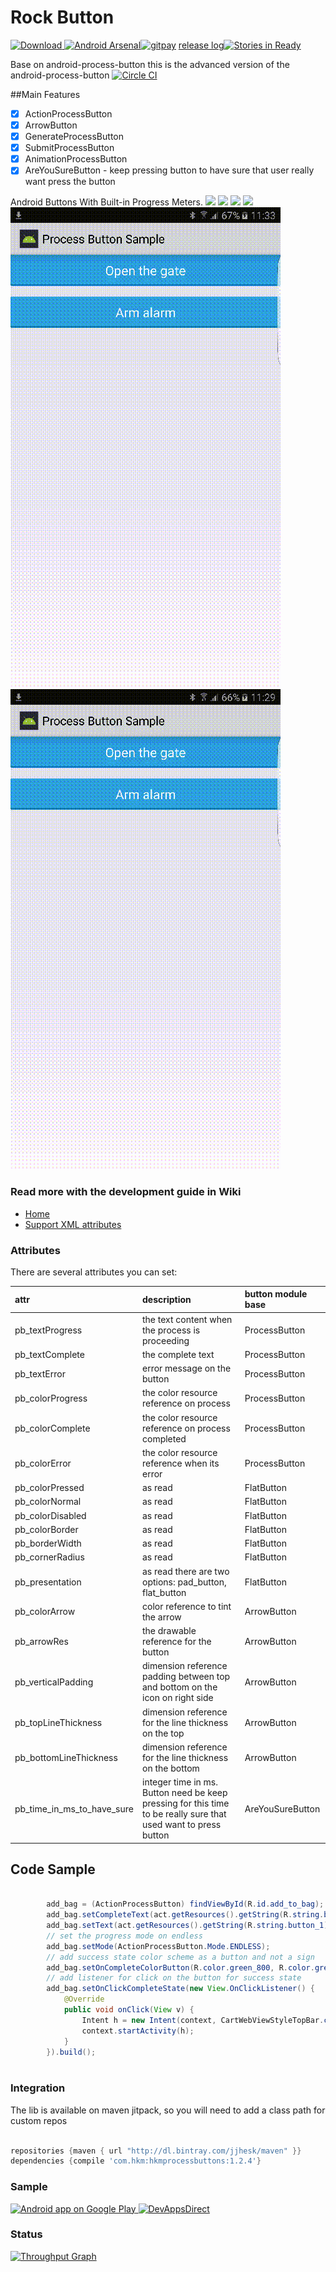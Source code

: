# Rock Button
[ ![Download](https://api.bintray.com/packages/jjhesk/maven/hkmprocessbuttons/images/download.svg) ](https://bintray.com/jjhesk/maven/hkmprocessbuttons/_latestVersion)[![Android Arsenal](https://img.shields.io/badge/Android%20Arsenal-hkm--progress--button-brightgreen.svg?style=flat)](http://android-arsenal.com/details/1/1691)[![gitpay](http://fc07.deviantart.net/fs70/f/2012/336/f/9/little_pixel_heart_by_tiny_bear-d5mtwiu.gif)](https://gratipay.com/jjhesk/) [release log](https://github.com/jjhesk/hkm-progress-button/releases)[![Stories in Ready](https://badge.waffle.io/jjhesk/hkm-progress-button.png?label=ready&title=Ready)](https://waffle.io/jjhesk/hkm-progress-button)

Base on android-process-button this is the advanced version of the android-process-button
[![Circle CI](https://circleci.com/gh/jjhesk/hkm-progress-button/tree/master.svg?style=svg)](https://circleci.com/gh/jjhesk/hkm-progress-button/tree/master)

##Main Features
- [x] ActionProcessButton
- [x] ArrowButton
- [x] GenerateProcessButton
- [x] SubmitProcessButton
- [x] AnimationProcessButton
- [x] AreYouSureButton - keep pressing button to have sure that user really want press the button 

Android Buttons With Built-in Progress Meters.
![](screenshots/sample1_small1.gif)
![](screenshots/sample1_small2.gif)
![](screenshots/new_sample.png)
![](screenshots/diagram-v-0-0-2.png)
![](screenshots/demoareyousure.gif)
![](screenshots/demoareyousure2.gif)

### Read more with the development guide in Wiki
- [Home](https://github.com/jjhesk/hkm-progress-button/wiki)
- [Support XML attributes](https://github.com/jjhesk/hkm-progress-button/blob/master/library/src/main/res/values/styles.xml)

### Attributes

There are several attributes you can set:

| attr | description| button module base |
| :---- | :---- | :---- |
| pb_textProgress| the text content when the process is proceeding | ProcessButton |
| pb_textComplete| the complete text |ProcessButton |
| pb_textError| error message on the button | ProcessButton |
| pb_colorProgress| the color resource reference on process |ProcessButton|
| pb_colorComplete| the color resource reference on process completed|ProcessButton |
| pb_colorError| the color resource reference when its error |ProcessButton |
| pb_colorPressed| as read | FlatButton |
| pb_colorNormal|  as read | FlatButton |
| pb_colorDisabled|  as read | FlatButton |
| pb_colorBorder| as read | FlatButton |
| pb_borderWidth| as read | FlatButton |
| pb_cornerRadius| as read | FlatButton |
| pb_presentation| as read there are two options: pad_button, flat_button | FlatButton |
| pb_colorArrow| color reference to tint the arrow | ArrowButton |
| pb_arrowRes| the drawable reference for the button | ArrowButton |
| pb_verticalPadding|dimension reference padding between top and bottom on the icon on right side | ArrowButton |
| pb_topLineThickness| dimension reference for the line thickness on the top | ArrowButton |
| pb_bottomLineThickness| dimension reference for the line thickness on the bottom | ArrowButton |
| pb_time_in_ms_to_have_sure | integer time in ms. Button need be keep pressing for this time to be really sure that used want to press button | AreYouSureButton | 

## Code Sample
```java

        add_bag = (ActionProcessButton) findViewById(R.id.add_to_bag);
        add_bag.setCompleteText(act.getResources().getString(R.string.button_3));
        add_bag.setText(act.getResources().getString(R.string.button_1));
        // set the progress mode on endless
        add_bag.setMode(ActionProcessButton.Mode.ENDLESS);
        // add success state color scheme as a button and not a sign
        add_bag.setOnCompleteColorButton(R.color.green_800, R.color.green_900);
        // add listener for click on the button for success state
        add_bag.setOnClickCompleteState(new View.OnClickListener() {
            @Override
            public void onClick(View v) {
                Intent h = new Intent(context, CartWebViewStyleTopBar.class);
                context.startActivity(h);
            }
        }).build();
        
```
### Integration

The lib is available on maven jitpack, so you will need to add a class path for custom repos

```gradle

repositories {maven { url "http://dl.bintray.com/jjhesk/maven" }}
dependencies {compile 'com.hkm:hkmprocessbuttons:1.2.4'}
```

### Sample

<a href="https://play.google.com/store/apps/details?id=com.dd.sample.processbutton">
  <img alt="Android app on Google Play"
       src="https://developer.android.com/images/brand/en_app_rgb_wo_45.png" />
</a>
<a href="https://play.google.com/store/apps/details?id=com.inappsquared.devappsdirect">
  <img alt="DevAppsDirect"
       src="http://www.inappsquared.com/img/icons/devappsdirect_icon.png" width="48" height="48" />
</a>

### Status

[![Throughput Graph](https://graphs.waffle.io/jjhesk/hkm-progress-button/throughput.svg)](https://waffle.io/jjhesk/hkm-progress-button/metrics)
